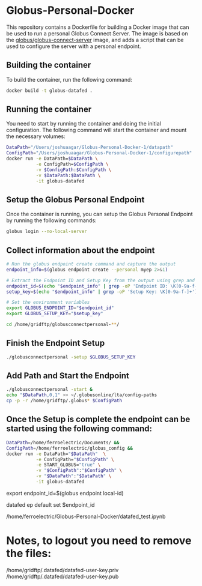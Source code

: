 # Globus-Personal-Docker

This repository contains a Dockerfile for building a Docker image that can be used to run a personal Globus Connect Server. The image is based on the [globus/globus-connect-server](https://hub.docker.com/r/globus/globus-connect-server) image, and adds a script that can be used to configure the server with a personal endpoint.

## Building the container

To build the container, run the following command:

```bash
docker build -t globus-datafed .
```

## Running the container

You need to start by running the container and doing the initial configuration. The following command will start the container and mount the necessary volumes:

```bash
DataPath="/Users/joshuaagar/Globus-Personal-Docker-1/datapath"
ConfigPath="/Users/joshuaagar/Globus-Personal-Docker-1/configurepath"
docker run -e DataPath=$DataPath \
           -e ConfigPath=$ConfigPath \
           -v $ConfigPath:$ConfigPath \
           -v $DataPath:$DataPath \
           -it globus-datafed
```

## Setup the Globus Personal Endpoint

Once the container is running, you can setup the Globus Personal Endpoint by running the following commands:

```bash
globus login --no-local-server
```

## Collect information about the endpoint

```bash
# Run the globus endpoint create command and capture the output
endpoint_info=$(globus endpoint create --personal myep 2>&1)

# Extract the Endpoint ID and Setup Key from the output using grep and awk
endpoint_id=$(echo "$endpoint_info" | grep -oP 'Endpoint ID: \K[0-9a-f-]+')
setup_key=$(echo "$endpoint_info" | grep -oP 'Setup Key: \K[0-9a-f-]+')

# Set the environment variables
export GLOBUS_ENDPOINT_ID="$endpoint_id"
export GLOBUS_SETUP_KEY="$setup_key"

cd /home/gridftp/globusconnectpersonal-**/
```

## Finish the Endpoint Setup

```bash
./globusconnectpersonal -setup $GLOBUS_SETUP_KEY
```

## Add Path and Start the Endpoint

```bash
./globusconnectpersonal -start &
echo "$DataPath,0,1" >> ~/.globusonline/lta/config-paths
cp -p -r /home/gridftp/.globus* $ConfigPath
```

## Once the Setup is complete the endpoint can be started using the following command:

```bash
DataPath=/home/ferroelectric/Documents/ &&
ConfigPath=/home/ferroelectric/globus_config &&
docker run -e DataPath="$DataPath"  \
           -e ConfigPath="$ConfigPath" \
           -e START_GLOBUS="true" \
           -v "$ConfigPath":"$ConfigPath" \
           -v "$DataPath":"$DataPath" \
           -it globus-datafed
```

export endpoint_id=$(globus endpoint local-id)

datafed ep default set $endpoint_id

/home/ferroelectric/Globus-Personal-Docker/datafed_test.ipynb

# Notes, to logout you need to remove the files: 

/home/gridftp/.datafed/datafed-user-key.priv
/home/gridftp/.datafed/datafed-user-key.pub